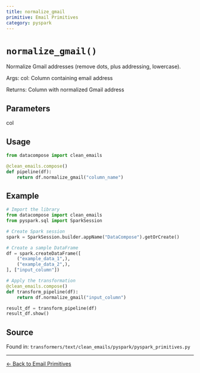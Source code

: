 ```yaml
---
title: normalize_gmail
primitive: Email Primitives
category: pyspark
---
```


# `normalize_gmail()`

Normalize Gmail addresses (remove dots, plus addressing, lowercase).

Args:
    col: Column containing email address

Returns:
    Column with normalized Gmail address

## Parameters

col

## Usage

```python
from datacompose import clean_emails

@clean_emails.compose()
def pipeline(df):
    return df.normalize_gmail("column_name")
```

## Example

```python
# Import the library
from datacompose import clean_emails
from pyspark.sql import SparkSession

# Create Spark session
spark = SparkSession.builder.appName("DataCompose").getOrCreate()

# Create a sample DataFrame
df = spark.createDataFrame([
    ("example_data_1",),
    ("example_data_2",),
], ["input_column"])

# Apply the transformation
@clean_emails.compose()
def transform_pipeline(df):
    return df.normalize_gmail("input_column")

result_df = transform_pipeline(df)
result_df.show()
```

## Source

Found in: `transformers/text/clean_emails/pyspark/pyspark_primitives.py`

---
[← Back to Email Primitives](/primitives/emails)
